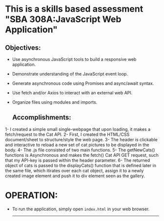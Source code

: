 This is a skills based assessment 
"SBA 308A:JavaScript Web Application"
=====================================

Objectives:
-----------
* Use asynchronous JavaScript tools to build a responsive web application.
* Demonstrate understanding of the JavaScript event loop.
* Generate asynchronous code using Promises and async/await syntax.
* Use fetch and/or Axios to interact with an external web API.
* Organize files using modules and imports.

  Accomplishments:
  ----------------
1-  I created a simple small single-webpage that upon loading, it makes a fetch/request to the Cat API.
2-  First, I created the HTML/CSS document/sheet to structure/style the web page.
3-  The header is clickable and interactive to reload a new set of cat pictures to be displayed in the body.
4-  The .js file consisted of two main functions.
5-  The getNewCats() functions is Asynchronous and makes the fetch() Cat API GET request, such that my API-key is passed within the header parameter.
6-  The returned object of cats is passed to the displayCats() function that is defined later in the same file, which 
    itirates over each cat object, assign it to a newly created image element and push it to div element seen as the gallery.

OPERATION:
==========
* To run the application, simply open `index.html` in your web browser.

  ---------------------------------------------------------------------------------------------------------------------------------------------------------
 
